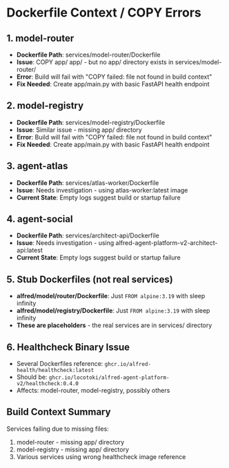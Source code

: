 # Dockerfile Context / COPY Errors

## 1. model-router
- **Dockerfile Path**: services/model-router/Dockerfile
- **Issue**: COPY app/ app/ - but no app/ directory exists in services/model-router/
- **Error**: Build will fail with "COPY failed: file not found in build context"
- **Fix Needed**: Create app/main.py with basic FastAPI health endpoint

## 2. model-registry
- **Dockerfile Path**: services/model-registry/Dockerfile
- **Issue**: Similar issue - missing app/ directory
- **Error**: Build will fail with "COPY failed: file not found in build context"
- **Fix Needed**: Create app/main.py with basic FastAPI health endpoint

## 3. agent-atlas
- **Dockerfile Path**: services/atlas-worker/Dockerfile
- **Issue**: Needs investigation - using atlas-worker:latest image
- **Current State**: Empty logs suggest build or startup failure

## 4. agent-social
- **Dockerfile Path**: services/architect-api/Dockerfile
- **Issue**: Needs investigation - using alfred-agent-platform-v2-architect-api:latest
- **Current State**: Empty logs suggest build or startup failure

## 5. Stub Dockerfiles (not real services)
- **alfred/model/router/Dockerfile**: Just `FROM alpine:3.19` with sleep infinity
- **alfred/model/registry/Dockerfile**: Just `FROM alpine:3.19` with sleep infinity
- **These are placeholders** - the real services are in services/ directory

## 6. Healthcheck Binary Issue
- Several Dockerfiles reference: `ghcr.io/alfred-health/healthcheck:latest`
- Should be: `ghcr.io/locotoki/alfred-agent-platform-v2/healthcheck:0.4.0`
- Affects: model-router, model-registry, possibly others

## Build Context Summary
Services failing due to missing files:
1. model-router - missing app/ directory
2. model-registry - missing app/ directory
3. Various services using wrong healthcheck image reference
